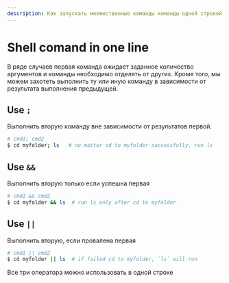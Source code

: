 ```yaml
---
description: Как запускать множественные команды команды одной строкой в Linux
---
```

# Shell comand in one line

В ряде случаев первая команда ожидает заданное количество аргументов и команды необходимо отделять от других. Кроме того, мы можем захотеть выполнить ту или иную команду в зависимости от результата выполнения предыдущей.

## Use `;`

Выполнить вторую команду вне зависимости от результатов первой.

```sh
# cmd1; cmd2
$ cd myfolder; ls   # no matter cd to myfolder successfully, run ls
```

## Use `&&`

Выполнить вторую только если успешна первая

```sh
# cmd1 && cmd2
$ cd myfolder && ls  # run ls only after cd to myfolder
```

## Use `||`

Выполнить вторую, если провалена первая

```sh
# cmd1 || cmd2
$ cd myfolder || ls  # if failed cd to myfolder, `ls` will run
```

Все три оператора можно использовать в одной строке
